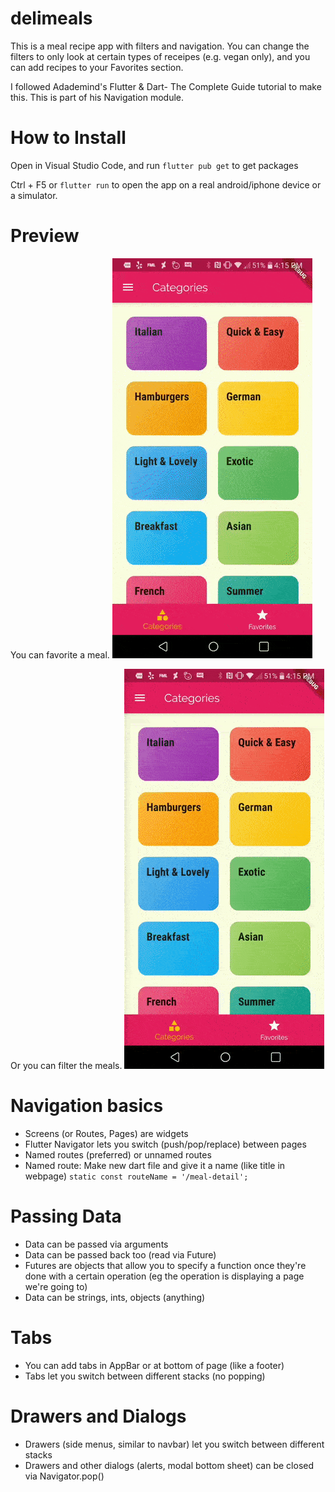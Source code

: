 # delimeals
This is a meal recipe app with filters and navigation. You can change the filters to only look at certain types of receipes (e.g. vegan only), and you can add recipes to your Favorites section.

I followed Adademind's Flutter & Dart- The Complete Guide tutorial to make this. This is part of his Navigation module.

# How to Install
Open in Visual Studio Code, and run `flutter pub get` to get packages

Ctrl + F5 or `flutter run` to open the app on a real android/iphone device or a simulator.

# Preview
You can favorite a meal.
<img src="assets/images/demo1.gif">

Or you can filter the meals.
<img src="assets/images/demo2.gif">

# Navigation basics
- Screens (or Routes, Pages) are widgets
- Flutter Navigator lets you switch (push/pop/replace) between pages
- Named routes (preferred) or unnamed routes
- Named route: Make new dart file and give it a name (like title in webpage)
```static const routeName = '/meal-detail';```

# Passing Data
- Data can be passed via arguments
- Data can be passed back too (read via Future)
- Futures are objects that allow you to specify a function once they're done with a certain operation (eg the operation is displaying a page we're going to)
- Data can be strings, ints, objects (anything)

# Tabs
- You can add tabs in AppBar or at bottom of page (like a footer)
- Tabs let you switch between different stacks (no popping)

# Drawers and Dialogs
- Drawers (side menus, similar to navbar) let you switch between different stacks
- Drawers and other dialogs (alerts, modal bottom sheet) can be closed via Navigator.pop() 